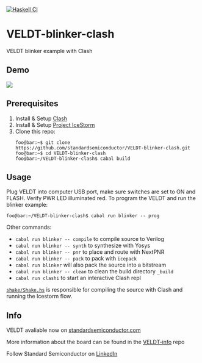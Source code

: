 [![Haskell CI](https://github.com/standardsemiconductor/VELDT-blinker-clash/actions/workflows/haskell.yml/badge.svg)](https://github.com/standardsemiconductor/VELDT-blinker-clash/actions/workflows/haskell.yml)

# VELDT-blinker-clash
VELDT blinker example with Clash

## Demo
![](blinker.gif)

## Prerequisites
1. Install & Setup [Clash](https://github.com/standardsemiconductor/VELDT-info#clash)
2. Install & Setup [Project IceStorm](https://github.com/standardsemiconductor/VELDT-info#project-icestorm)
3. Clone this repo:
   ```console
   foo@bar:~$ git clone https://github.com/standardsemiconductor/VELDT-blinker-clash.git
   foo@bar:~$ cd VELDT-blinker-clash
   foo@bar:~/VELDT-blinker-clash$ cabal build
   ```
## Usage
Plug VELDT into computer USB port, make sure switches are set to ON and FLASH. Verify PWR LED illuminated red. To program the VELDT and run the blinker example:
```console
foo@bar:~/VELDT-blinker-clash$ cabal run blinker -- prog
```

Other commands:
* `cabal run blinker -- compile` to compile source to Verilog
* `cabal run blinker -- synth` to synthesize with Yosys
* `cabal run blinker -- pnr` to place and route with NextPNR
* `cabal run blinker -- pack` to pack with `icepack`
* `cabal run blinker` will also pack the source into a bitstream
* `cabal run blinker -- clean` to clean the build directory `_build`
* `cabal run clashi` to start an interactive Clash repl

[`shake/Shake.hs`](shake/Shake.hs) is responsible for compiling the source with Clash and running the Icestorm flow.
## Info
VELDT avaliable now on [standardsemiconductor.com](https://www.standardsemiconductor.com)

More information about the board can be found in the [VELDT-info](https://github.com/standardsemiconductor/VELDT-info#veldt-info) repo

Follow Standard Semiconductor on [LinkedIn](https://www.linkedin.com/company/standard-semiconductor/)
